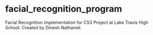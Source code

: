 # facial_recognition_program
Facial Recognition implementation for CS3 Project at Lake Travis High School. Created by Dinesh Nathaniel.

